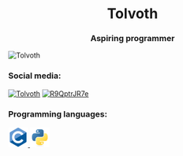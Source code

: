 <h1 align="center">Tolvoth</h1>
<h3 align="center">Aspiring programmer</h3>

<p align="left"> <img src="https://komarev.com/ghpvc/?username=tolvoth&label=Profile%20views&color=0e75b6&style=flat" alt="Tolvoth" /> </p>

<h3 align="left">Social media:</h3>
<p align="left">
<a href="https://www.youtube.com/@tolvoth" target="blank"><img align="center" src="https://raw.githubusercontent.com/rahuldkjain/github-profile-readme-generator/master/src/images/icons/Social/youtube.svg" alt="Tolvoth" height="30" width="40" /></a>
<a href="https://discord.gg/R9QptrJR7e" target="blank"><img align="center" src="https://raw.githubusercontent.com/rahuldkjain/github-profile-readme-generator/master/src/images/icons/Social/discord.svg" alt="R9QptrJR7e" height="30" width="40" /></a>
</p>

<h3 align="left">Programming languages:</h3>

<p align="left"> <a href="https://www.cprogramming.com/" target="_blank" rel="noreferrer"> <img src="https://raw.githubusercontent.com/devicons/devicon/master/icons/c/c-original.svg" alt="c" width="40" height="40"/> </a> <a href="https://www.python.org" target="_blank" rel="noreferrer"> <img src="https://raw.githubusercontent.com/devicons/devicon/master/icons/python/python-original.svg" alt="python" width="40" height="40"/> </a> </p>
